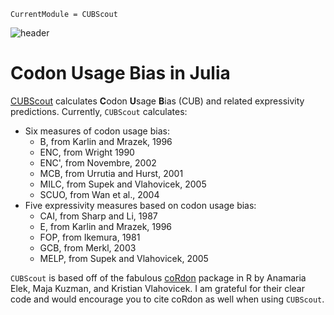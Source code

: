 ```@meta
CurrentModule = CUBScout
```
![header](https://raw.githubusercontent.com/gus-pendleton/CUBScout.jl/main/docs/src/assets/big_pic.png)
# **C**odon **U**sage **B**ias in Julia

[CUBScout](https://github.com/gus-pendleton/CUBScout.jl) calculates **C**odon **U**sage **B**ias (CUB) and related expressivity predictions. Currently, `CUBScout` calculates:

- Six measures of codon usage bias:
    - B, from Karlin and Mrazek, 1996
    - ENC, from Wright 1990
    - ENC', from Novembre, 2002
    - MCB, from Urrutia and Hurst, 2001
    - MILC, from Supek and Vlahovicek, 2005
    - SCUO, from Wan et al., 2004
- Five expressivity measures based on codon usage bias:
    - CAI, from Sharp and Li, 1987
    - E, from Karlin and Mrazek, 1996
    - FOP, from Ikemura, 1981
    - GCB, from Merkl, 2003
    - MELP, from Supek and Vlahovicek, 2005

`CUBScout` is based off of the fabulous [coRdon](https://www.bioconductor.org/packages/release/bioc/html/coRdon.html) package in R by Anamaria Elek, Maja Kuzman, and Kristian Vlahovicek. I am grateful for their clear code and would encourage you to cite coRdon as well when using `CUBScout`.


